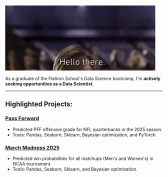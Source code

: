![](https://github.com/heefjones/heefjones/blob/main/hello_there.gif)

As a graduate of the Flatiron School's Data Science bootcamp, I'm __actively seeking opportunities as a Data Scientist__.

---

## Highlighted Projects:
### [Pass Forward](https://github.com/heefjones/pass_forward)
- Predicted PFF offensive grade for NFL quarterbacks in the 2025 season.
- Tools: Pandas, Seaborn, Sklearn, Bayesian optimization, and PyTorch.

### [March Madness 2025](https://github.com/heefjones/march_madness)
- Predicted win probabilities for all matchups (Men's and Women's) in NCAA tournament.
- Tools: Pandas, Seaborn, Sklearn, and Bayesian optimization.
